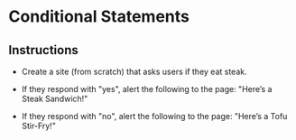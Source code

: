 # Conditional Statements

## Instructions

* Create a site (from scratch) that asks users if they eat steak.

* If they respond with "yes", alert the following to the page: "Here’s a Steak Sandwich!"

* If they respond with "no", alert the following to the page: "Here’s a Tofu Stir-Fry!"

